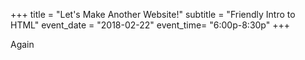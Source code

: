 +++
title = "Let's Make Another Website!"
subtitle = "Friendly Intro to HTML"
event_date = "2018-02-22"
event_time= "6:00p-8:30p"
+++

Again